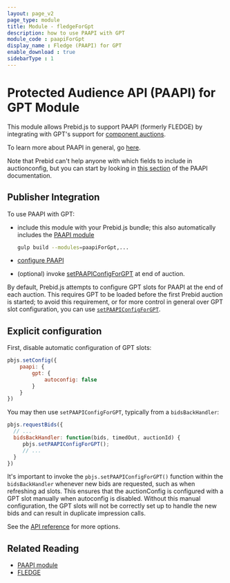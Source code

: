 ```yaml
---
layout: page_v2
page_type: module
title: Module - fledgeForGpt
description: how to use PAAPI with GPT
module_code : paapiForGpt
display_name : Fledge (PAAPI) for GPT
enable_download : true
sidebarType : 1
---
```


# Protected Audience API (PAAPI) for GPT Module

This module allows Prebid.js to support PAAPI (formerly FLEDGE) by integrating with GPT's support for [component auctions](https://developers.google.com/publisher-tag/reference#googletag.config.componentauctionconfig).

To learn more about PAAPI in general, go [here](https://github.com/WICG/turtledove/blob/main/FLEDGE.md).

Note that Prebid can't help anyone with which fields to include in auctionconfig, but you can start by looking in [this section](https://github.com/WICG/turtledove/blob/main/FLEDGE.md#21-initiating-an-on-device-auction) of the PAAPI documentation.

## Publisher Integration

To use PAAPI with GPT:

- include this module with your Prebid.js bundle; this also automatically includes the [PAAPI module](/dev-docs/modules/paapi.html)

    ```bash
   gulp build --modules=paapiForGpt,...     
    ```

- [configure PAAPI](/dev-docs/modules/paapi.html#config)
- (optional) invoke [setPAAPIConfigForGPT](/dev-docs/publisher-api-reference/setPAAPIConfigForGPT.html) at end of auction.

By default, Prebid.js attempts to configure GPT slots for PAAPI at the end of each auction. This requires GPT to be loaded before the first Prebid auction is started; to avoid this requirement, or for more control in general over GPT slot configuration, you can use [`setPAAPIConfigForGPT`](/dev-docs/publisher-api-reference/setPAAPIConfigForGPT.html).

## Explicit configuration

First, disable automatic configuration of GPT slots:

```js
pbjs.setConfig({
    paapi: {
        gpt: {
            autoconfig: false
        }
    }
})
```

You may then use `setPAAPIConfigForGPT`, typically from a `bidsBackHandler`:

```js
pbjs.requestBids({
  // ...
  bidsBackHandler: function(bids, timedOut, auctionId) {  
     pbjs.setPAAPIConfigForGPT();
     // ...
  }
})
```

It's important to invoke the `pbjs.setPAAPIConfigForGPT()` function within the `bidsBackHandler` whenever new bids are requested, such as when refreshing ad slots. This ensures that the auctionConfig is configured with a GPT slot manually when autoconfig is disabled. Without this manual configuration, the GPT slots will not be correctly set up to handle the new bids and can result in duplicate impression calls.

See the [API reference](/dev-docs/publisher-api-reference/setPAAPIConfigForGpt.html) for more options.

## Related Reading

- [PAAPI module](/dev-docs/modules/paapi.html)
- [FLEDGE](https://github.com/WICG/turtledove/blob/main/FLEDGE.md)
